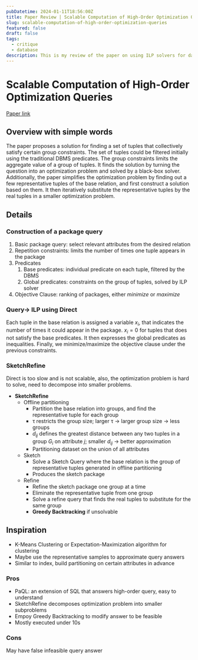 ```yaml
---
pubDatetime: 2024-01-11T18:56:00Z
title: Paper Review | Scalable Computation of High-Order Optimization Queries
slug: scalable-computation-of-high-order-optimization-queries
featured: false
draft: false
tags:
  - critique
  - database
description: This is my review of the paper on using ILP solvers for database Package Queries. This paper is a cornerstone of my capstone thesis under the supervision of Prof. Azza Abouzied.
---
```


# Scalable Computation of High-Order Optimization Queries

[Paper link](https://dl.acm.org/doi/10.1145/3299881)

## Overview with simple words

The paper proposes a solution for finding a set of tuples that collectively satisfy certain group constraints. The set of tuples could be filtered initially using the traditional DBMS predicates. The group constraints limits the aggregate value of a group of tuples. It finds the solution by turning the question into an optimization problem and solved by a black-box solver. Additionally, the paper simplifies the optimization problem by finding out a few representative tuples of the base relation, and first construct a solution based on them. It then iteratively substitute the representative tuples by the real tuples in a smaller optimization problem.

## Details

### Construction of a package query

1. Basic package query: select relevant attributes from the desired relation
2. Repetition constraints: limits the number of times one tuple appears in the package
3. Predicates
   1. Base predicates: individual predicate on each tuple, filtered by the DBMS
   2. Global predicates: constraints on the group of tuples, solved by ILP solver
4. Objective Clause: ranking of packages, either _minimize_ or _maximize_

### Query→ ILP using Direct

Each tuple in the base relation is assigned a variable $x_i$, that indicates the number of times it could appear in the package. $x_i=0$ for tuples that does not satisfy the base predicates. It then expresses the global predicates as inequalities. Finally, we minimize/maximize the objective clause under the previous constraints.

### SketchRefine

Direct is too slow and is not scalable, also, the optimization problem is hard to solve, need to decompose into smaller problems.

- **SketchRefine**
  - Offline partitioning
    - Partition the base relation into groups, and find the representative tuple for each group
    - $\uptau$ restricts the group size; larger $\uptau$ → larger group size → less groups
    - $d_{ij}$ defines the greatest distance between any two tuples in a group $G_i$ on attribute $j$; smaller $d_{ij}$ → better approximation
    - Partitioning dataset on the union of all attributes
  - Sketch
    - Solve a Sketch Query where the base relation is the group of representative tuples generated in offline partitioning
    - Produces the sketch package
  - Refine
    - Refine the sketch package one group at a time
    - Eliminate the representative tuple from one group
    - Solve a refine query that finds the real tuples to substitute for the same group
    - **Greedy Backtracking** if unsolvable

## Inspiration

- K-Means Clustering or Expectation-Maximization algorithm for clustering
- Maybe use the representative samples to approximate query answers
- Similar to index, build partitioning on certain attributes in advance

### Pros

- PaQL: an extension of SQL that answers high-order query, easy to understand
- SketchRefine decomposes optimization problem into smaller subproblems
- Empoy Greedy Backtracking to modify answer to be feasible
- Mostly executed under 10s

### Cons

May have false infeasible query answer

